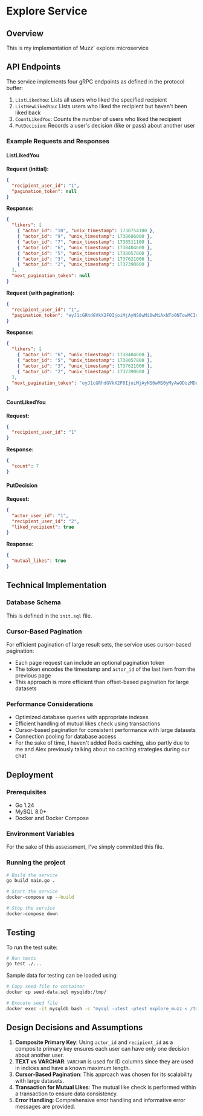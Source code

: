 # Explore Service

## Overview

This is my implementation of Muzz' explore microservice

## API Endpoints

The service implements four gRPC endpoints as defined in the protocol buffer:

1. `ListLikedYou`: Lists all users who liked the specified recipient
2. `ListNewLikedYou`: Lists users who liked the recipient but haven't been liked back
3. `CountLikedYou`: Counts the number of users who liked the recipient
4. `PutDecision`: Records a user's decision (like or pass) about another user

### Example Requests and Responses

#### ListLikedYou

**Request (initial):**
```json
{
  "recipient_user_id": "1",
  "pagination_token": null
}
```

**Response:**
```json
{
  "likers": [
    { "actor_id": "10", "unix_timestamp": 1738754100 },
    { "actor_id": "9", "unix_timestamp": 1738686000 },
    { "actor_id": "7", "unix_timestamp": 1738511100 },
    { "actor_id": "6", "unix_timestamp": 1738404600 },
    { "actor_id": "5", "unix_timestamp": 1738057800 },
    { "actor_id": "3", "unix_timestamp": 1737621000 },
    { "actor_id": "2", "unix_timestamp": 1737390600 }
  ],
  "next_pagination_token": null
}
```

**Request (with pagination):**
```json
{
  "recipient_user_id": "1",
  "pagination_token": "eyJ1cGRhdGVkX2F0IjoiMjAyNS0wMi0wMiAxNTo0NTowMCIsImFjdG9yX2lkIjoiNyJ9"
}
```

**Response:**
```json
{
  "likers": [
    { "actor_id": "6", "unix_timestamp": 1738404600 },
    { "actor_id": "5", "unix_timestamp": 1738057800 },
    { "actor_id": "3", "unix_timestamp": 1737621000 },
    { "actor_id": "2", "unix_timestamp": 1737390600 }
  ],
  "next_pagination_token": "eyJ1cGRhdGVkX2F0IjoiMjAyNS0wMS0yMyAwODozMDowMCIsImFjdG9yX2lkIjoiMyJ9"
}
```

#### CountLikedYou

**Request:**
```json
{
  "recipient_user_id": "1"
}
```

**Response:**
```json
{
  "count": 7
}
```

#### PutDecision

**Request:**
```json
{
  "actor_user_id": "1",
  "recipient_user_id": "2",
  "liked_recipient": true
}
```

**Response:**
```json
{
  "mutual_likes": true
}
```

## Technical Implementation

### Database Schema
This is defined in the `init.sql` file.

### Cursor-Based Pagination

For efficient pagination of large result sets, the service uses cursor-based pagination:

- Each page request can include an optional pagination token
- The token encodes the timestamp and `actor_id` of the last item from the previous page
- This approach is more efficient than offset-based pagination for large datasets

### Performance Considerations

- Optimized database queries with appropriate indexes
- Efficient handling of mutual likes check using transactions
- Cursor-based pagination for consistent performance with large datasets
- Connection pooling for database access
- For the sake of time, I haven't added Redis caching, also partly due to me and Alex previously talking about no caching strategies during our chat

## Deployment

### Prerequisites

- Go 1.24
- MySQL 8.0+
- Docker and Docker Compose

### Environment Variables
For the sake of this assessment, I've simply committed this file.

### Running the project

```bash
# Build the service
go build main.go .

# Start the service
docker-compose up --build

# Stop the service
docker-compose down
```

## Testing

To run the test suite:
```bash
# Run tests
go test ./...
```

Sample data for testing can be loaded using:
```bash
# Copy seed file to container
docker cp seed-data.sql mysqldb:/tmp/

# Execute seed file
docker exec -it mysqldb bash -c "mysql -utest -ptest explore_muzz < /tmp/seed-data.sql"
```

## Design Decisions and Assumptions

1. **Composite Primary Key**: Using `actor_id` and `recipient_id` as a composite primary key ensures each user can have only one decision about another user.
2. **TEXT vs VARCHAR**: `VARCHAR` is used for ID columns since they are used in indices and have a known maximum length.
3. **Cursor-Based Pagination**: This approach was chosen for its scalability with large datasets.
4. **Transaction for Mutual Likes**: The mutual like check is performed within a transaction to ensure data consistency.
5. **Error Handling**: Comprehensive error handling and informative error messages are provided.

